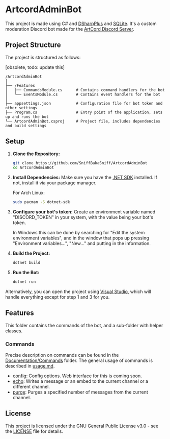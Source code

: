 # ArtcordAdminBot

This project is made using C# and [DSharpPlus](https://dsharpplus.github.io/DSharpPlus/) and [SQLite](https://www.sqlite.org/index.html). 
It's a custom moderation Discord bot made for the [ArtCord Discord Server](https://discord.gg/ArtCord). 

## Project Structure

The project is structured as follows:

[obsolete, todo: update this]

```
/ArtcordAdminBot
│
├── /Features
│   ├── CommandsModule.cs      # Contains command handlers for the bot
│   └── EventsModule.cs        # Contains event handlers for the bot
│
├── appsettings.json           # Configuration file for bot token and other settings
├── Program.cs                 # Entry point of the application, sets up and runs the bot
└── ArtcordAdminBot.csproj     # Project file, includes dependencies and build settings
```

## Setup

1. **Clone the Repository:**
   ```sh
   git clone https://github.com/SniffBakaSniff/ArtcordAdminBot
   cd ArtcordAdminBot
   ```

2. **Install Dependencies:**
   Make sure you have the [.NET SDK](https://learn.microsoft.com/en-us/dotnet/core/install/windows) installed. If not, install it via your package manager.

   For Arch Linux:
   ```sh
   sudo pacman -S dotnet-sdk
   ```

3. **Configure your bot's token:**
   Create an environment variable named "DISCORD_TOKEN" in your system, with the value being your bot's token.	 

   In Windows this can be done by searching for "Edit the system environment variables", and in the window that pops up pressing "Environment variables...", "New..." and putting in the information.

4. **Build the Project:**
   ```sh
   dotnet build
   ```

5. **Run the Bot:**
   ```sh
   dotnet run
   ```

Alternatively, you can open the project using [Visual Studio](https://visualstudio.microsoft.com/), which will handle everything except for step 1 and 3 for you. 

## Features

This folder contains the commands of the bot, and a sub-folder with helper classes.

### Commands
Precise description on commands can be found in the [Documentation/Commands](./Documentation) folder. The general usage of commands is described in [usage.md](./Documentation/usage.md).

- [config](./Documentation/Commands/config.md): Config options. Web interface for this is coming soon. 
- [echo](./Documentation/Commands/echo.md): Writes a message or an embed to the current channel or a different channel.
- [purge](./Documentation/Commands/purge.md): Purges a specified number of messages from the current channel.


## License

This project is licensed under the GNU General Public License v3.0 - see the [LICENSE](LICENSE) file for details.
